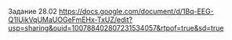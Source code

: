 Задание 28.02
https://docs.google.com/document/d/1Bq-EEG-Q1IUikVqUMaUOGeFmEHx-TxUZ/edit?usp=sharing&ouid=100788402807231534057&rtpof=true&sd=true
